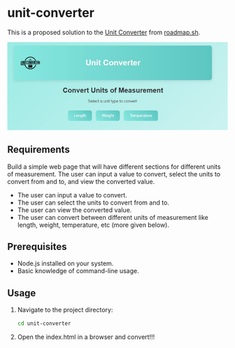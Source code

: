 ﻿# unit-converter

This is a proposed solution to the [Unit Converter](https://roadmap.sh/projects/unit-converter) from [roadmap.sh](https://roadmap.sh/).

![Unit Converter Screenshot](./public/cap-page.jpg)

## Requirements

Build a simple web page that will have different sections for different units of measurement. The user can input a value to convert, select the units to convert from and to, and view the converted value.

- The user can input a value to convert.
- The user can select the units to convert from and to.
- The user can view the converted value.
- The user can convert between different units of measurement like length, weight, temperature, etc (more given below).

## Prerequisites

- Node.js installed on your system.
- Basic knowledge of command-line usage.

## Usage

1. Navigate to the project directory:
    ```bash
    cd unit-converter
    ```

2. Open the index.html in a browser and convert!!! 
